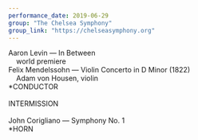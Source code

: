```yaml
---
performance_date: 2019-06-29
group: "The Chelsea Symphony"
group_link: "https://chelseasymphony.org"
---
```

Aaron Levin — In Between<br/>
&nbsp;&nbsp;&nbsp;&nbsp;world premiere<br/>
Felix Mendelssohn — Violin Concerto in D Minor (1822)<br/>
&nbsp;&nbsp;&nbsp;&nbsp;Adam von Housen, violin<br/>
*CONDUCTOR<br/>
<br/>
INTERMISSION<br/>
<br/>
John Corigliano — Symphony No. 1<br/>
*HORN







